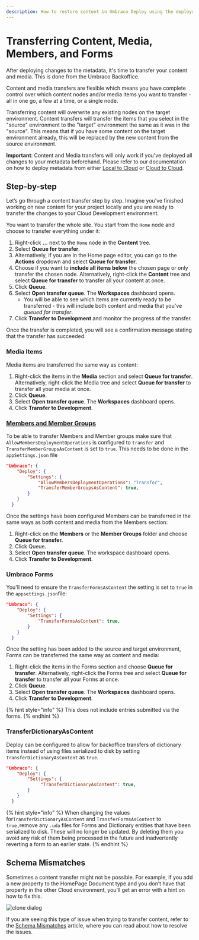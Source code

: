 ```yaml
---
description: How to restore content in Umbraco Deploy using the deployment dashboard
---
```


# Transferring Content, Media, Members, and Forms

After deploying changes to the metadata, it's time to transfer your content and media. This is done from the Umbraco Backoffice.

Content and media transfers are flexible which means you have complete control over which content nodes and/or media items you want to transfer - all in one go, a few at a time, or a single node.

Transferring content will overwrite any existing nodes on the target environment. Content transfers will transfer the items that you select in the "source" environment to the "target" environment the same as it was in the "source". This means that if you have some content on the target environment already, this will be replaced by the new content from the source environment.

**Important**: Content and Media transfers will only work if you've deployed all changes to your metadata beforehand. Please refer to our documentation on how to deploy metadata from either [Local to Cloud](local-to-cloud.md) or [Cloud to Cloud](cloud-to-cloud.md).

## Step-by-step

Let’s go through a content transfer step by step. Imagine you’ve finished working on new content for your project locally and you are ready to transfer the changes to your Cloud Development environment.

You want to transfer the whole site. You start from the `Home` node and choose to transfer everything under it:

1. Right-click **...** next to the `Home` node in the **Content** tree.
2. Select **Queue for transfer**.
3. Alternatively, if you are in the Home page editor, you can go to the **Actions** dropdown and select **Queue for transfer**.
4. Choose if you want to **include all items below** the chosen page or only transfer the chosen node. Alternatively, right-click the **Content** tree and select **Queue for transfer** to transfer all your content at once.
5. Click **Queue**.
6. Select **Open transfer queue**. The **Workspaces** dashboard opens.
   * You will be able to see which items are currently ready to be transferred - this will include both content and media that you've _queued for transfer_.
7. Click **Transfer to Development** and monitor the progress of the transfer.

Once the transfer is completed, you will see a confirmation message stating that the transfer has succeeded.

### Media Items

Media items are transferred the same way as content:

1. Right-click the items in the **Media** section and select **Queue for transfer**. Alternatively, right-click the Media tree and select **Queue for transfer** to transfer all your media at once.
2. Click **Queue**.
3. Select **Open transfer queue**. The **Workspaces** dashboard opens.
4. Click **Transfer to Development**.

### [Members and Member Groups](https://docs.umbraco.com/umbraco-deploy/deploy-settings#allowmembersdeploymentoperations-and-transfermembergroupsascontent)

To be able to transfer Members and Member groups make sure that `AllowMembersDeploymentOperations` is configured to `transfer` and `TransferMemberGroupsAsContent` is set to `true`. This needs to be done in the `appSettings.json` file

```json
"Umbraco": {
    "Deploy": {
        "Settings": {
            "AllowMembersDeploymentOperations": "Transfer",
            "TransferMemberGroupsAsContent": true,
        }
    }
  }
```

Once the settings have been configured Members can be transferred in the same ways as both content and media from the Members section:

1. Right-click on the **Members** or the **Member Groups** folder and choose **Queue for transfer.**
2. Click Queue.
3. Select **Open transfer queue**. The workspace dashboard opens.
4. Click **Transfer to Development**.

### Umbraco Forms

You'll need to ensure the `TransferFormsAsContent` the setting is set to `true` in the `appsettings.json`file:

```json
"Umbraco": {
    "Deploy": {
        "Settings": {
            "TransferFormsAsContent": true,
        }
    }
  }
```

Once the setting has been added to the source and target environment, Forms can be transferred the same way as content and media:

1. Right-click the items in the Forms section and choose **Queue for transfer**. Alternatively, right-click the Forms tree and select **Queue for transfer** to transfer all your Forms at once.
2. Click **Queue**.
3. Select **Open transfer queue**. The **Workspaces** dashboard opens.
4. Click **Transfer to Development**.

{% hint style="info" %}
This does not include entries submitted via the forms.
{% endhint %}

### TransferDictionaryAsContent <a href="#transferdictionaryascontent" id="transferdictionaryascontent"></a>

Deploy can be configured to allow for backoffice transfers of dictionary items instead of using files serialized to disk by setting `TransferDictionaryAsContent` as `true`.

```json
"Umbraco": {
    "Deploy": {
        "Settings": {
             "TransferDictionaryAsContent": true,
        }
    }
  }
```

{% hint style="info" %}
When changing the values for`TransferDictionaryAsContent` and `TransferFormsAsContent` to `true,`remove any `.uda` files for Forms and Dictionary entities that have been serialized to disk. These will no longer be updated. By deleting them you avoid any risk of them being processed in the future and inadvertently reverting a form to an earlier state.
{% endhint %}

## Schema Mismatches

Sometimes a content transfer might not be possible. For example, if you add a new property to the HomePage Document type and you don’t have that property in the other Cloud environment, you’ll get an error with a hint on how to fix this.

![clone dialog](../../../deployment/images/schema-mismatch_v10.png)

If you are seeing this type of issue when trying to transfer content, refer to the [Schema Mismatches](../../../monitor-and-troubleshoot/resolve-issues-quickly-and-efficiently/deployments/schema-mismatches.md) article, where you can read about how to resolve the issues.
